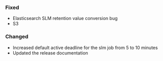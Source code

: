 ### Fixed

- Elasticsearch SLM retention value conversion bug
- S3

### Changed

- Increased default active deadline for the slm job from 5 to 10 minutes
- Updated the release documentation
